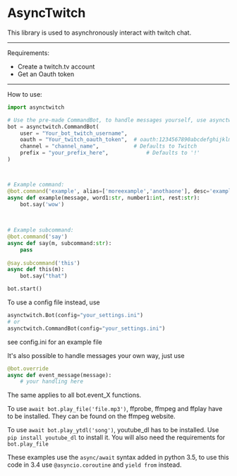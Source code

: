 AsyncTwitch
=======================

This library is used to asynchronously interact with twitch chat.

----

Requirements: 

- Create a twitch.tv account
- Get an Oauth token

----

How to use:

```python
import asynctwitch

# Use the pre-made CommandBot, to handle messages yourself, use asynctwitch.Bot and handle event_message.
bot = asynctwitch.CommandBot(
    user = "Your_bot_twitch_username",
    oauth = "Your_twitch_oauth_token",  # oauth:1234567890abcdefghijklmnopqrst
    channel = "channel_name",           # Defaults to Twitch
    prefix = "your_prefix_here",            # Defaults to '!'
)



# Example command:
@bot.command('example', alias=['moreexample','anothaone'], desc='example command')
async def example(message, word1:str, number1:int, rest:str):
    bot.say('wow')

    
    
# Example subcommand:
@bot.command('say')
async def say(m, subcommand:str):
    pass
    
@say.subcommand('this')
async def this(m):
    bot.say("that")

bot.start() 
```

To use a config file instead, use
```python
asynctwitch.Bot(config="your_settings.ini")
# or
asynctwitch.CommandBot(config="your_settings.ini")
```
see config.ini for an example file


It's also possible to handle messages your own way, just use

```python
@bot.override
async def event_message(message):
    # your handling here
```

The same applies to all bot.event_X functions.


To use `await bot.play_file('file.mp3')`, ffprobe, ffmpeg and ffplay have to be installed. They can be found on the ffmpeg website.

To use `await bot.play_ytdl('song')`, youtube_dl has to be installed. Use `pip install youtube_dl` to install it.
You will also need the requirements for `bot.play_file`


These examples use the `async/await` syntax added in python 3.5, to use this code in 3.4 use `@asyncio.coroutine` and `yield from` instead.
